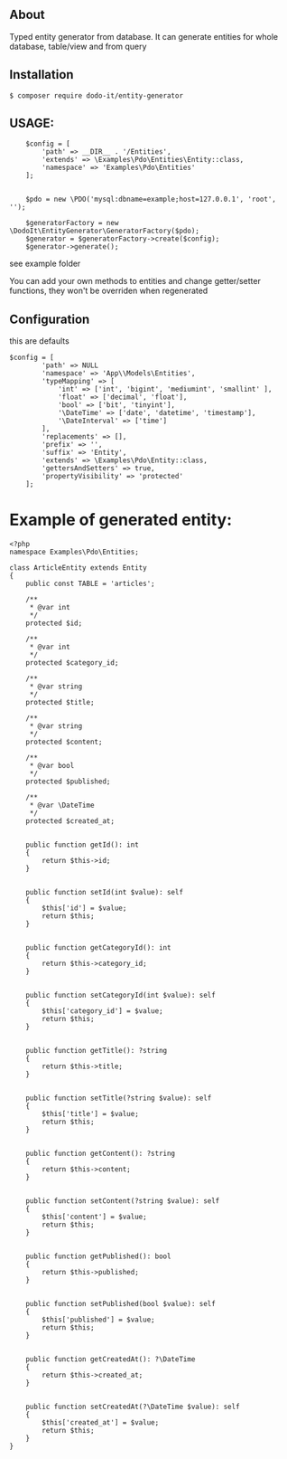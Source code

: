## About
Typed entity generator from database. It can generate entities for whole database, table/view and from query

## Installation

    $ composer require dodo-it/entity-generator

## USAGE:
        $config = [
            'path' => __DIR__ . '/Entities',
            'extends' => \Examples\Pdo\Entities\Entity::class,
            'namespace' => 'Examples\Pdo\Entities'
        ];


        $pdo = new \PDO('mysql:dbname=example;host=127.0.0.1', 'root', '');

        $generatorFactory = new \DodoIt\EntityGenerator\GeneratorFactory($pdo);
        $generator = $generatorFactory->create($config);
        $generator->generate();



see example folder


You can add your own methods to entities and change getter/setter functions, they won't be overriden when regenerated


## Configuration
this are defaults

    $config = [
            'path' => NULL
            'namespace' => 'App\\Models\Entities',
            'typeMapping' => [
                'int' => ['int', 'bigint', 'mediumint', 'smallint' ],
                'float' => ['decimal', 'float'],
                'bool' => ['bit', 'tinyint'],
                '\DateTime' => ['date', 'datetime', 'timestamp'],
                '\DateInterval' => ['time']
            ],
            'replacements' => [],
            'prefix' => '',
            'suffix' => 'Entity',
            'extends' => \Examples\Pdo\Entity::class,
            'gettersAndSetters' => true,
            'propertyVisibility' => 'protected'
        ];
        
        
# Example of generated entity:

    <?php
    namespace Examples\Pdo\Entities;

    class ArticleEntity extends Entity
    {
        public const TABLE = 'articles';

        /**
         * @var int
         */
        protected $id;

        /**
         * @var int
         */
        protected $category_id;

        /**
         * @var string
         */
        protected $title;

        /**
         * @var string
         */
        protected $content;

        /**
         * @var bool
         */
        protected $published;

        /**
         * @var \DateTime
         */
        protected $created_at;


        public function getId(): int
        {
            return $this->id;
        }


        public function setId(int $value): self
        {
            $this['id'] = $value;
            return $this;
        }


        public function getCategoryId(): int
        {
            return $this->category_id;
        }


        public function setCategoryId(int $value): self
        {
            $this['category_id'] = $value;
            return $this;
        }


        public function getTitle(): ?string
        {
            return $this->title;
        }


        public function setTitle(?string $value): self
        {
            $this['title'] = $value;
            return $this;
        }


        public function getContent(): ?string
        {
            return $this->content;
        }


        public function setContent(?string $value): self
        {
            $this['content'] = $value;
            return $this;
        }


        public function getPublished(): bool
        {
            return $this->published;
        }


        public function setPublished(bool $value): self
        {
            $this['published'] = $value;
            return $this;
        }


        public function getCreatedAt(): ?\DateTime
        {
            return $this->created_at;
        }


        public function setCreatedAt(?\DateTime $value): self
        {
            $this['created_at'] = $value;
            return $this;
        }
    }
